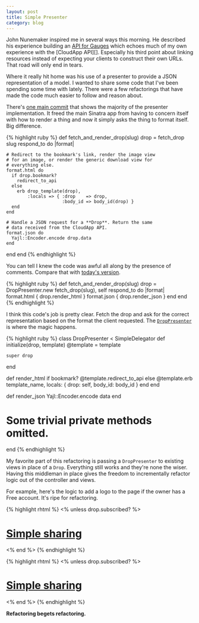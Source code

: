 ```yaml
---
layout: post
title: Simple Presenter
category: blog
---
```


John Nunemaker inspired me in several ways this morning. He described his
experience building an [API for Gauges][api_post] which echoes much of my own
experience with the [CloudApp API][]. Especially his third point about linking
resources instead of expecting your clients to construct their own URLs. That
road will only end in tears.

Where it really hit home was his use of a presenter to provide a JSON
representation of a model. I wanted to share some code that I've been spending
some time with lately. There were a few refactorings that have made the code
much easier to follow and reason about.

There's [one main commit][commit] that shows the majority of the presenter
implementation. It freed the main Sinatra app from having to concern itself with
how to render a thing and now it simply asks the thing to format itself. Big
difference.

{% highlight ruby %}
def fetch_and_render_drop(slug)
  drop = fetch_drop slug
  respond_to do |format|

    # Redirect to the bookmark's link, render the image view
    # for an image, or render the generic download view for
    # everything else.
    format.html do
      if drop.bookmark?
        redirect_to_api
      else
        erb drop_template(drop),
            :locals => { :drop    => drop,
                         :body_id => body_id(drop) }
      end
    end

    # Handle a JSON request for a **Drop**. Return the same
    # data received from the CloudApp API.
    format.json do
      Yajl::Encoder.encode drop.data
    end
  end
end
{% endhighlight %}


You can tell I knew the code was awful all along by the presence of comments.
Compare that with [today's version][today].

{% highlight ruby %}
def fetch_and_render_drop(slug)
  drop = DropPresenter.new fetch_drop(slug), self
  respond_to do |format|
    format.html { drop.render_html }
    format.json { drop.render_json }
  end
end
{% endhighlight %}


I think this code's job is pretty clear. Fetch the drop and ask for the correct
representation based on the format the client requested. The
[`DropPresenter`][presenter] is where the magic happens.

{% highlight ruby %}
class DropPresenter < SimpleDelegator
  def initialize(drop, template)
    @template = template

    super drop
  end

  def render_html
    if bookmark?
      @template.redirect_to_api
    else
      @template.erb template_name,
                    locals: { drop: self, body_id: body_id }
    end
  end

  def render_json
    Yajl::Encoder.encode data
  end

  # Some trivial private methods omitted.
end
{% endhighlight %}


My favorite part of this refactoring is passing a `DropPresenter` to existing
views in place of a `Drop`. Everything still works and they're none the wiser.
Having this middleman in place gives the freedom to incrementally refactor logic
out of the controller and views.

For example, here's the logic to add a logo to the page if the owner has a Free
account. It's ripe for refactoring.

{% highlight rhtml %}
<% unless drop.subscribed? %>
  <h1><a href="http://store.getcloudapp.com/">Simple sharing</a></h1>
<% end %>
{% endhighlight %}

{% highlight rhtml %}
<% unless drop.subscribed? %>
  <footer id="footer">
    <h1><a href="http://store.getcloudapp.com/">Simple sharing</a></h1>
  </footer>
<% end %>
{% endhighlight %}


**Refactoring begets refactoring.**



[api_post]:     http://railstips.org/blog/archives/2011/12/01/creating-an-api/
[cloudapp_api]: http://developer.getcloudapp.com
[viso]:         https://github.com/cloudapp/viso
[commit]:       https://github.com/cloudapp/viso/commit/012d38ebb202d56689bb7c0d6eff01129ec50ffb
[today]:        https://github.com/cloudapp/viso/blob/master/lib/viso.rb
[presenter]:    https://github.com/cloudapp/viso/blob/master/lib/drop_presenter.rb
